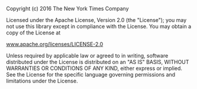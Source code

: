 Copyright (c) 2016 The New York Times Company

Licensed under the Apache License, Version 2.0 (the "License"); you may not use this library except in compliance with the License. You may obtain a copy of the License at

www.apache.org/licenses/LICENSE-2.0

Unless required by applicable law or agreed to in writing, software distributed under the License is distributed on an "AS IS" BASIS, WITHOUT WARRANTIES OR CONDITIONS OF ANY KIND, either express or implied. See the License for the specific language governing permissions and limitations under the License.
